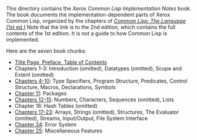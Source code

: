 This directory contains the *Xerox Common Lisp Implementation Notes* book.
The book documents the implementation-dependent parts of Xerox Common Lisp,
organized by the chapters of [*Common Lisp: The Language* (1st ed.)](https://www.cs.cmu.edu/Groups/AI/html/cltl/clm/node1.html#SECTION00100000000000000000)
Note that the link is to the 2nd edition, which contains the full contents of the 1st edition.
It is not a guide to how Common Lisp is implemented.

Here are the seven book chunks:

* [Title Page, Preface, Table of Contents](cl-impl-notes-preface.pdf)
* Chapters 1-3: Introduction (omitted), Datatypes (omitted),
  Scope and Extent (omitted)
* [Chapters 4-10](cl-impl-notes-ch-04-10.pdf): Type Specifiers,
  Program Structure, Predicates, Control Structure,
  Macros, Declarations, Symbols
* [Chapter 11](cl-impl-notes-ch-11.pdf): Packages
* [Chapters 12-15](cl-impl-notes-ch-12-15.pdf): Numbers, Characters,
  Sequences (omitted), Lists
* Chapter 16: Hash Tables (omitted)
* [Chapters 17-23](cl-impl-notes-ch17-23.pdf): Arrays, Strings (omitted),
  Structures, The Evaluator (omitted), Streams, Input/Output, File System Interface
* [Chapter 24](cl-impl-notes-ch24.pdf): Error System
* [Chapter 25](cl-impl-notes-ch25.pdf): Miscellaneous Features
